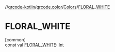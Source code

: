 //[qrcode-kotlin](../../../index.md)/[qrcode.color](../index.md)/[Colors](index.md)/[FLORAL_WHITE](-f-l-o-r-a-l_-w-h-i-t-e.md)

# FLORAL_WHITE

[common]\
const val [FLORAL_WHITE](-f-l-o-r-a-l_-w-h-i-t-e.md): [Int](https://kotlinlang.org/api/latest/jvm/stdlib/kotlin-stdlib/kotlin/-int/index.html)
